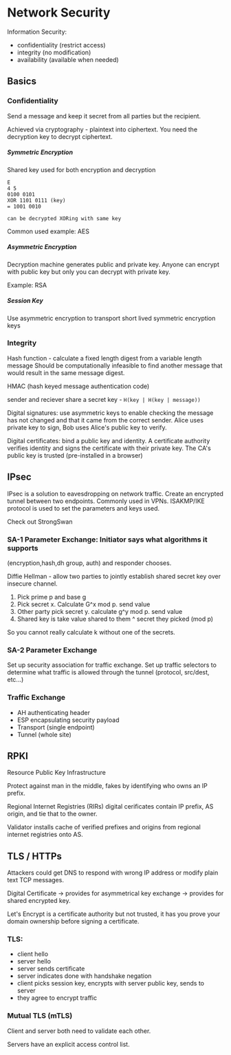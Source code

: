 # Network Security

Information Security:

- confidentiality (restrict access)
- integrity (no modification)
- availability (available when needed)

## Basics

### Confidentiality

Send a message and keep it secret from all parties but the recipient.

Achieved via cryptography - plaintext into ciphertext. You need the decryption
key to decrypt ciphertext.

##### Symmetric Encryption

Shared key used for both encryption and decryption

```
E
4 5
0100 0101
XOR 1101 0111 (key)
= 1001 0010

can be decrypted XORing with same key
```

Common used example: AES

##### Asymmetric Encryption

Decryption machine generates public and private key.
Anyone can encrypt with public key but only you can decrypt with private key.

Example: RSA

##### Session Key

Use asymmetric encryption to transport short lived symmetric encryption keys

### Integrity

Hash function - calculate a fixed length digest from a variable length message
Should be computationally infeasible to find another message that would result
in the same message digest.

HMAC (hash keyed message authentication code)

sender and reciever share a secret key - `H(key | H(key | message))`

Digital signatures: use asymmetric keys to enable checking the message has not
changed and that it came from the correct sender. Alice uses private key to
sign, Bob uses Alice's public key to verify.

Digital certificates: bind a public key and identity. A certificate authority
verifies identity and signs the certificate with their private key. The CA's
public key is trusted (pre-installed in a browser)

## IPsec

IPsec is a solution to eavesdropping on network traffic. Create an encrypted
tunnel between two endpoints. Commonly used in VPNs. ISAKMP/IKE protocol is used
to set the parameters and keys used.

Check out StrongSwan

### SA-1 Parameter Exchange: Initiator says what algorithms it supports

(encryption,hash,dh group, auth) and responder chooses.

Diffie Hellman - allow two parties to jointly establish shared secret key over insecure
channel.

1. Pick prime p and base g
2. Pick secret x. Calculate G^x mod p. send value
3. Other party pick secret y. calculate g^y mod p. send value
4. Shared key is take value shared to them ^ secret they picked (mod p)

So you cannot really calculate k without one of the secrets.

### SA-2 Parameter Exchange

Set up security association for traffic exchange. Set up traffic selectors to
determine what traffic is allowed through the tunnel (protocol, src/dest, etc...)

### Traffic Exchange

- AH authenticating header
- ESP encapsulating security payload
- Transport (single endpoint)
- Tunnel (whole site)

## RPKI

Resource Public Key Infrastructure

Protect against man in the middle, fakes by identifying who owns an IP prefix.

Regional Internet Registries (RIRs) digital cerificates contain IP prefix, AS
origin, and tie that to the owner.

Validator installs cache of verified prefixes and origins from regional internet
registries onto AS.

## TLS / HTTPs

Attackers could get DNS to respond with wrong IP address or modify plain text
TCP messages.

Digital Certificate -> provides for asymmetrical key exchange -> provides for
shared encrypted key.

Let's Encrypt is a certificate authority but not trusted, it has you prove your
domain ownership before signing a certificate.

### TLS:

- client hello
- server hello
- server sends certificate
- server indicates done with handshake negation
- client picks session key, encrypts with server public key, sends to server
- they agree to encrypt traffic

### Mutual TLS (mTLS)

Client and server both need to validate each other.

Servers have an explicit access control list.
